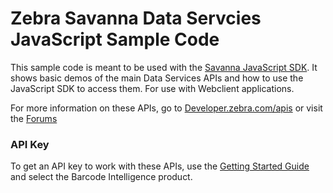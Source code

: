 Zebra Savanna Data Servcies JavaScript Sample Code
===================================

This sample code is meant to be used with the [Savanna JavaScript SDK](https://github.com/Zebra/Savanna-JavaScript-SDK).  It shows basic demos of the main Data Services APIs and how to use the JavaScript SDK to access them.  For use with Webclient applications.

For more information on these APIs, go to [Developer.zebra.com/apis](https://developer.zebra.com/apis) or visit the [Forums](https://developer.zebra.com/forum/search?keys=&field_zebra_curated_tags_tid%5B%5D=273)

### API Key
To get an API key to work with these APIs, use the [Getting Started Guide](https://developer.zebra.com/gsg) and select the Barcode Intelligence product. 
